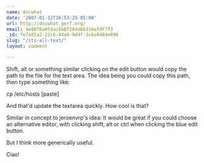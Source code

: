 ```yaml
---
name: docwhat
date: '2007-01-12T16:53:25-05:00'
url: http://docwhat.gerf.org/
email: 4e8076a0fdac6b8f284d8b316efdf7f3
_id: fe7ad1a2-22c6-44a0-9d4f-3c6a9484e096
slug: "/its-all-text/"
layout: comment

---
```


Shift, alt or something similar clicking on the edit button would copy the path to the file for the text area.  The idea being you could copy this path, then type something like:

cp /etc/hosts [paste]

And that'd update the textarea quickly.  How cool is that?

Similar in concept to jeroenvrp's idea:
  It would be great if you could choose an alternative editor, with clicking shift, alt or ctrl when clicking the blue edit button.

But I think more generically useful.

Ciao!
